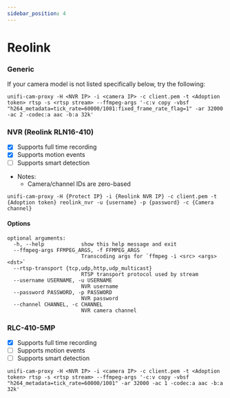 ```yaml
---
sidebar_position: 4
---
```


# Reolink

### Generic
If your camera model is not listed specifically below, try the following:

```
unifi-cam-proxy -H <NVR IP> -i <camera IP> -c client.pem -t <Adoption token> rtsp -s <rtsp stream> --ffmpeg-args '-c:v copy -vbsf "h264_metadata=tick_rate=60000/1001:fixed_frame_rate_flag=1" -ar 32000 -ac 2 -codec:a aac -b:a 32k'

```

### NVR (Reolink RLN16-410)
- [x] Supports full time recording
- [x] Supports motion events
- [ ] Supports smart detection
- Notes:
  *  Camera/channel IDs are zero-based
```
unifi-cam-proxy -H {Protect IP} -i {Reolink NVR IP} -c client.pem -t {Adoption token} reolink_nvr -u {username} -p {password} -c {Camera channel}
```

#### Options
```
optional arguments:
  -h, --help            show this help message and exit
  --ffmpeg-args FFMPEG_ARGS, -f FFMPEG_ARGS
                        Transcoding args for `ffmpeg -i <src> <args> <dst>`
  --rtsp-transport {tcp,udp,http,udp_multicast}
                        RTSP transport protocol used by stream
  --username USERNAME, -u USERNAME
                        NVR username
  --password PASSWORD, -p PASSWORD
                        NVR password
  --channel CHANNEL, -c CHANNEL
                        NVR camera channel
```                        




### RLC-410-5MP
- [x] Supports full time recording
- [ ] Supports motion events
- [ ] Supports smart detection
 
```
unifi-cam-proxy -H <NVR IP> -i <camera IP> -c client.pem -t <Adoption token> rtsp -s <rtsp stream> --ffmpeg-args '-c:v copy -vbsf "h264_metadata=tick_rate=60000/1001" -ar 32000 -ac 1 -codec:a aac -b:a 32k'
```
